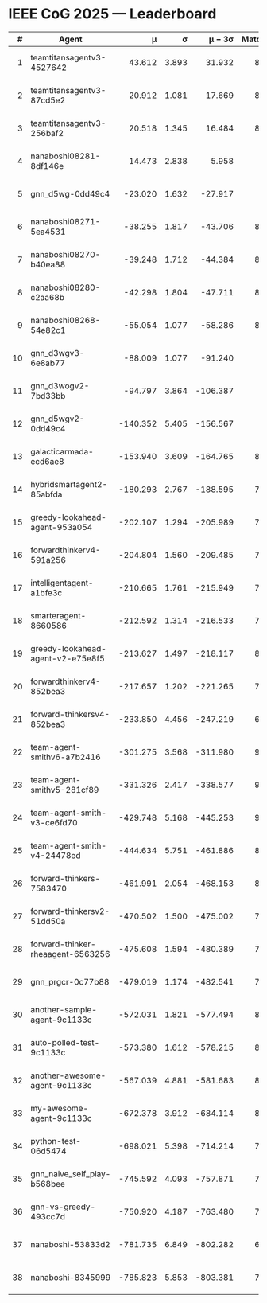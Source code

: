 # IEEE CoG 2025 — Leaderboard

| # | Agent | μ | σ | μ − 3σ | Matches | Updated |
|---:|---|---:|---:|---:|---:|---|
| 1 | teamtitansagentv3-4527642 | 43.612 | 3.893 | 31.932 | 8796 | 2025-08-30 22:40 |
| 2 | teamtitansagentv3-87cd5e2 | 20.912 | 1.081 | 17.669 | 8078 | 2025-08-30 22:40 |
| 3 | teamtitansagentv3-256baf2 | 20.518 | 1.345 | 16.484 | 8574 | 2025-08-30 22:40 |
| 4 | nanaboshi08281-8df146e | 14.473 | 2.838 | 5.958 | 356 | 2025-08-30 22:40 |
| 5 | gnn_d5wg-0dd49c4 | -23.020 | 1.632 | -27.917 | 180 | 2025-08-30 22:40 |
| 6 | nanaboshi08271-5ea4531 | -38.255 | 1.817 | -43.706 | 8638 | 2025-08-30 22:40 |
| 7 | nanaboshi08270-b40ea88 | -39.248 | 1.712 | -44.384 | 8700 | 2025-08-30 22:40 |
| 8 | nanaboshi08280-c2aa68b | -42.298 | 1.804 | -47.711 | 8058 | 2025-08-30 22:40 |
| 9 | nanaboshi08268-54e82c1 | -55.054 | 1.077 | -58.286 | 8420 | 2025-08-30 22:40 |
| 10 | gnn_d3wgv3-6e8ab77 | -88.009 | 1.077 | -91.240 | 238 | 2025-08-30 22:40 |
| 11 | gnn_d3wogv2-7bd33bb | -94.797 | 3.864 | -106.387 | 350 | 2025-08-30 22:40 |
| 12 | gnn_d5wgv2-0dd49c4 | -140.352 | 5.405 | -156.567 | 286 | 2025-08-30 22:40 |
| 13 | galacticarmada-ecd6ae8 | -153.940 | 3.609 | -164.765 | 8140 | 2025-08-30 22:40 |
| 14 | hybridsmartagent2-85abfda | -180.293 | 2.767 | -188.595 | 7378 | 2025-08-30 22:40 |
| 15 | greedy-lookahead-agent-953a054 | -202.107 | 1.294 | -205.989 | 7804 | 2025-08-30 22:40 |
| 16 | forwardthinkerv4-591a256 | -204.804 | 1.560 | -209.485 | 7175 | 2025-08-30 22:40 |
| 17 | intelligentagent-a1bfe3c | -210.665 | 1.761 | -215.949 | 7095 | 2025-08-30 22:40 |
| 18 | smarteragent-8660586 | -212.592 | 1.314 | -216.533 | 7069 | 2025-08-30 22:40 |
| 19 | greedy-lookahead-agent-v2-e75e8f5 | -213.627 | 1.497 | -218.117 | 8596 | 2025-08-30 22:40 |
| 20 | forwardthinkerv4-852bea3 | -217.657 | 1.202 | -221.265 | 7037 | 2025-08-30 22:40 |
| 21 | forward-thinkersv4-852bea3 | -233.850 | 4.456 | -247.219 | 6838 | 2025-08-30 22:40 |
| 22 | team-agent-smithv6-a7b2416 | -301.275 | 3.568 | -311.980 | 9020 | 2025-08-30 22:40 |
| 23 | team-agent-smithv5-281cf89 | -331.326 | 2.417 | -338.577 | 9120 | 2025-08-30 22:40 |
| 24 | team-agent-smith-v3-ce6fd70 | -429.748 | 5.168 | -445.253 | 9558 | 2025-08-30 22:40 |
| 25 | team-agent-smith-v4-24478ed | -444.634 | 5.751 | -461.886 | 8178 | 2025-08-30 22:40 |
| 26 | forward-thinkers-7583470 | -461.991 | 2.054 | -468.153 | 8260 | 2025-08-30 22:40 |
| 27 | forward-thinkersv2-51dd50a | -470.502 | 1.500 | -475.002 | 7670 | 2025-08-30 22:40 |
| 28 | forward-thinker-rheaagent-6563256 | -475.608 | 1.594 | -480.389 | 7602 | 2025-08-30 22:40 |
| 29 | gnn_prgcr-0c77b88 | -479.019 | 1.174 | -482.541 | 7850 | 2025-08-30 22:40 |
| 30 | another-sample-agent-9c1133c | -572.031 | 1.821 | -577.494 | 8780 | 2025-08-30 22:40 |
| 31 | auto-polled-test-9c1133c | -573.380 | 1.612 | -578.215 | 8520 | 2025-08-30 22:40 |
| 32 | another-awesome-agent-9c1133c | -567.039 | 4.881 | -581.683 | 8100 | 2025-08-30 22:40 |
| 33 | my-awesome-agent-9c1133c | -672.378 | 3.912 | -684.114 | 8420 | 2025-08-30 22:40 |
| 34 | python-test-06d5474 | -698.021 | 5.398 | -714.214 | 7320 | 2025-08-30 22:40 |
| 35 | gnn_naive_self_play-b568bee | -745.592 | 4.093 | -757.871 | 7320 | 2025-08-30 22:40 |
| 36 | gnn-vs-greedy-493cc7d | -750.920 | 4.187 | -763.480 | 7280 | 2025-08-30 22:40 |
| 37 | nanaboshi-53833d2 | -781.735 | 6.849 | -802.282 | 6440 | 2025-08-30 22:40 |
| 38 | nanaboshi-8345999 | -785.823 | 5.853 | -803.381 | 7430 | 2025-08-30 22:40 |

